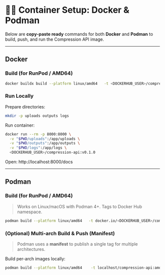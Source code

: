 # 🐳🦭 Container Setup: Docker & Podman

Below are **copy‑paste ready** commands for both **Docker** and **Podman** to build, push, and run the Compression API image.

---

## Docker

### Build (for RunPod / AMD64)
```bash
docker buildx build --platform linux/amd64   -t <DOCKERHUB_USER>/compression-api:v0.1.0 . --load
```

### Run Locally
Prepare directories:
```bash
mkdir -p uploads outputs logs
```
Run container:
```bash
docker run --rm -p 8000:8000 \
  -v "$PWD/uploads":/app/uploads \
  -v "$PWD/outputs":/app/outputs \
  -v "$PWD/logs":/app/logs \
  <DOCKERHUB_USER>/compression-api:v0.1.0

```
Open: http://localhost:8000/docs

---

## Podman

### Build (for RunPod / AMD64)
> Works on Linux/macOS with Podman 4+. Tags to Docker Hub namespace.
```bash
podman build --platform linux/amd64   -t docker.io/<DOCKERHUB_USER>/compression-api:v0.1.0 .
```

### (Optional) Multi‑arch Build & Push (Manifest)
> Podman uses a **manifest** to publish a single tag for multiple architectures.

Build per-arch images locally:
```bash
podman build --platform linux/amd64    -t localhost/compression-api:amd64 .
```
